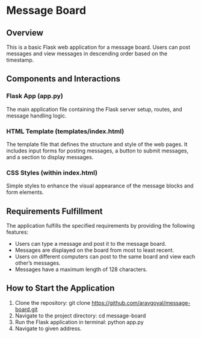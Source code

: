 # Message Board

## Overview

This is a basic Flask web application for a message board. Users can post messages and view messages in descending order based on the timestamp.

## Components and Interactions

### Flask App (app.py) 
The main application file containing the Flask server setup, routes, and message handling logic.

### HTML Template (templates/index.html)
The template file that defines the structure and style of the web pages. It includes input forms for posting messages, a button to submit messages, and a section to display messages.

### CSS Styles (within index.html)
Simple styles to enhance the visual appearance of the message blocks and form elements.

## Requirements Fulfillment
The application fulfills the specified requirements by providing the following features:
- Users can type a message and post it to the message board.
- Messages are displayed on the board from most to least recent.
- Users on different computers can post to the same board and view each other’s messages.
- Messages have a maximum length of 128 characters.

## How to Start the Application

1. Clone the repository: git clone https://github.com/aravgoyal/message-board.git
2. Navigate to the project directory: cd message-board
3. Run the Flask application in terminal: python app.py
4. Navigate to given address.


